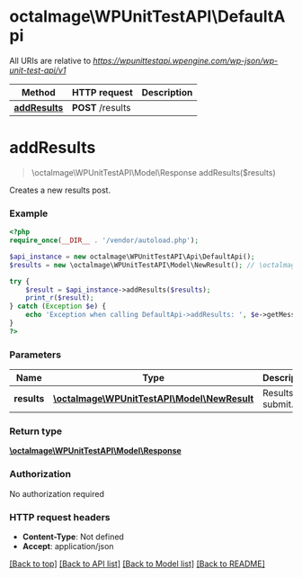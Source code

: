 # octalmage\WPUnitTestAPI\DefaultApi

All URIs are relative to *https://wpunittestapi.wpengine.com/wp-json/wp-unit-test-api/v1*

Method | HTTP request | Description
------------- | ------------- | -------------
[**addResults**](DefaultApi.md#addResults) | **POST** /results | 


# **addResults**
> \octalmage\WPUnitTestAPI\Model\Response addResults($results)



Creates a new results post.

### Example
```php
<?php
require_once(__DIR__ . '/vendor/autoload.php');

$api_instance = new octalmage\WPUnitTestAPI\Api\DefaultApi();
$results = new \octalmage\WPUnitTestAPI\Model\NewResult(); // \octalmage\WPUnitTestAPI\Model\NewResult | Results to submit.

try {
    $result = $api_instance->addResults($results);
    print_r($result);
} catch (Exception $e) {
    echo 'Exception when calling DefaultApi->addResults: ', $e->getMessage(), PHP_EOL;
}
?>
```

### Parameters

Name | Type | Description  | Notes
------------- | ------------- | ------------- | -------------
 **results** | [**\octalmage\WPUnitTestAPI\Model\NewResult**](../Model/\octalmage\WPUnitTestAPI\Model\NewResult.md)| Results to submit. |

### Return type

[**\octalmage\WPUnitTestAPI\Model\Response**](../Model/Response.md)

### Authorization

No authorization required

### HTTP request headers

 - **Content-Type**: Not defined
 - **Accept**: application/json

[[Back to top]](#) [[Back to API list]](../../README.md#documentation-for-api-endpoints) [[Back to Model list]](../../README.md#documentation-for-models) [[Back to README]](../../README.md)

